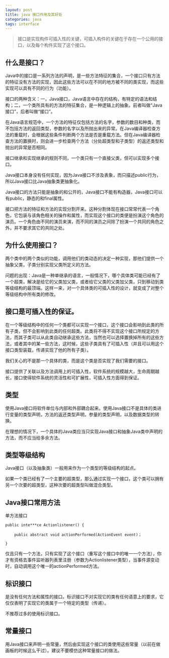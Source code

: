 ```yaml
---
layout: post
title: java 接口作用及其好处
categories: java
tags: interface
---
```


> 接口是实现构件可插入性的关键，可插入构件的关键在于存在一个公用的接口，以及每个构件实现了这个接口。

## 什么是接口？

Java中的接口是一系列方法的声明，是一些方法特征的集合，一个接口只有方法的特征没有方法的实现，因此这些方法可以在不同的地方被不同的类实现，而这些实现可以具有不同的行为（功能）。

接口的两种含义：一，Java接口，Java语言中存在的结构，有特定的语法和结构；二，一个类所具有的方法的特征集合，是一种逻辑上的抽象。前者叫做“Java接口”，后者叫做“接口”。

在Java语言规范中，一个方法的特征仅包括方法的名字，参数的数目和种类，而不包括方法的返回类型，参数的名字以及所抛出来的异常。在Java编译器检查方法的重载时，会根据这些条件判断两个方法是否是重载方法。但在Java编译器检查方法的置换时，则会进一步检查两个方法（分处超类型和子类型）的返还类型和抛出的异常是否相同。

接口继承和实现继承的规则不同，一个类只有一个直接父类，但可以实现多个接口。

Java接口本身没有任何实现，因为Java接口不涉及表象，而只描述public行为，所以Java接口比Java抽象类更抽象化。

Java接口的方法只能是抽象的和公开的，Java接口不能有构造器，Java接口可以有public，静态的和final属性。

接口把方法的特征和方法的实现分割开来。这种分割体现在接口常常代表一个角色，它包装与该角色相关的操作和属性，而实现这个接口的类便是扮演这个角色的演员。一个角色由不同的演员来演，而不同的演员之间除了扮演一个共同的角色之外，并不要求其它的共同之处。

## 为什么使用接口？

两个类中的两个类似的功能，调用他们的类动态的决定一种实现，那他们提供一个抽象父类，子类分别实现父类所定义的方法。

问题的出现：Java是一种单继承的语言，一般情况下，哪个具体类可能已经有了一个超类，解决是给它的父类加父类，或者给它父类的父类加父类，只到移动到类等级结构的最顶端。这样一来，对一个具体类的可插入性的设计，就变成了对整个等级结构中所有类的修改。

## 接口是可插入性的保证。

在一个等级结构中的任何一个类都可以实现一个接口，这个接口会影响到此类的所有子类，但不会影响到此类的任何超类。此类将不得不实现这个接口所规定的方法，而其子类可以从此类自动继承这些方法，当然也可以选择置换掉所有的这些方法，或者其中的某一些方法，这时候，这些子类具有了可插入性（并且可以用这个接口类型装载，传递实现了他的所有子类）。

我们关心的不是那一个具体的类，而是这个类是否实现了我们需要的接口。

接口提供了关联以及方法调用上的可插入性，软件系统的规模越大，生命周期越长，接口使得软件系统的灵活性和可扩展性，可插入性方面得到保证。

## 类型

使用Java接口将软件单位与内部和外部耦合起来。使用Java接口不是具体的类进行变量的类型声明，方法的返还类型声明，参量的类型声明，以及数据类型的转换。

在理想的情况下，一个具体的Java类应当只实现Java接口和抽象Java类中声明的方法，而不应当给多余方法。

## 类型等级结构

Java接口（以及抽象类）一般用来作为一个类型的等级结构的起点。

如果一个类已经有了一个主要的超类型，那么通过实现一个接口，这个类可以拥有另一个次要的超类型，这种次要的超类型叫做混合类型。

## Java接口常用方法

单方法接口

	public inte***ce Actionlistener() {

		public abstract void actionPerformed(ActionEvent event)；

	}

仅且只有一个方法，只有实现了这个接口（重写这个接口中的唯一一个方法），你才有资格去事件监听器列表里注册（参数为Actionlistener类型），当事件源变动时，自动调用这个唯一的actionPerformed方法。

## 标识接口

是没有任何方法和属性的接口。标识接口不对实现它的类有任何语意上的要求，它仅仅表明了实现它的类属于一个特定的类型（传递）。

不推荐过多的使用标识接口。

## 常量接口

用Java接口来声明一些常量，然后由实现这个接口的类使用这些常量（以前在做画板的时候这么干过）。建议不要模仿这种常量接口的做法。
